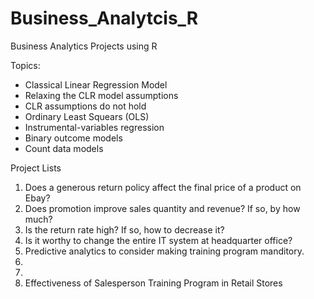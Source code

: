# Business_Analytcis_R
Business Analytics Projects using R

Topics:
- Classical Linear Regression Model 
- Relaxing the CLR model assumptions 
- CLR assumptions do not hold
- Ordinary Least Squears (OLS)
- Instrumental-variables regression
- Binary outcome models
- Count data models

Project Lists
1. Does a generous return policy affect the final price of a product on Ebay?
2. Does promotion improve sales quantity and revenue? If so, by how much?
3. Is the return rate high? If so, how to decrease it?
4. Is it worthy to change the entire IT system at headquarter office?
5. Predictive analytics to consider making training program manditory.
6.
7.
8. Effectiveness of Salesperson Training Program in Retail Stores


